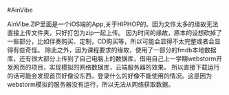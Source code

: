 #AinVibe

AinVibe.ZIP里面是一个iOS端的App,关于HIPHOP的。因为文件太多的缘故无法直接上传文件夹，只好打包为zip一起上传。
因为时间的缘故，原本的设想砍掉了一些部分，比如伴奏购买、定制，CD购买等，所以可能会显得不太完整或者会显得有些奇怪。
除此之外，因为课程要求的缘故，使用了一部分的fmdb本地数据库，还有很大部分上传到了自己电脑上的数据库，借用自己上一学期webstorm开发网页的项目，实现模拟的网络数据库，云端服务器的效果。
所以直接下载运行的话可能会发现首页好像没东西，登录什么的好像不能使用的情况。这是因为webstorm模拟的服务器没有运行，所以无法从网络获取数据。
